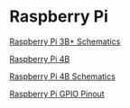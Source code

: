 # Raspberry Pi


[Raspberry Pi 3B+ Schematics](https://www.raspberrypi.org/documentation/hardware/raspberrypi/schematics/rpi_SCH_3bplus_1p0_reduced.pdf)

[Raspberry Pi 4B](https://www.raspberrypi.org/products/raspberry-pi-4-model-b/specifications/)

[Raspberry Pi 4B Schematics](https://www.raspberrypi.org/documentation/hardware/raspberrypi/schematics/rpi_SCH_4b_4p0_reduced.pdf)

[Raspberry Pi GPIO Pinout](https://www.raspberrypi.org/documentation/usage/gpio/)

